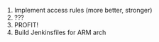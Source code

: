 1. Implement access rules (more better, stronger)
2. ???
3. PROFIT!
4. Build Jenkinsfiles for ARM arch
